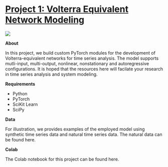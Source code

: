 # [Project 1: Volterra Equivalent Network Modeling](https://github.com/bchenley/Portfolio)

![](https://github.com/bchenley/Portfolio/blob/main/images/lvn_1input_ar.jpg)

**About**

In this project, we build custom PyTorch modules for the development of Volterra-equivalent networks for time series analysis. The model supports mutli-input, multi-output, nonlinear, nonstationary and autoregressive configurations. It is hoped that the resources here will facilate your research in time series analysis and system modeling.

**Requirements**  
- Python
- PyTorch
- SciKit Learn
- SciPy

**Data**
 
For illustration, we provides examples of the employed model using synthetic time series data and natural time series data. The natural data can be found here.
  
**Colab**

The Colab notebook for this project can be found here.
  
